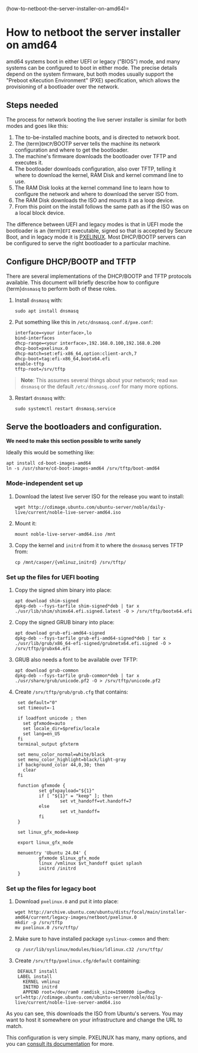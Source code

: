 (how-to-netboot-the-server-installer-on-amd64)=
# How to netboot the server installer on amd64

amd64 systems boot in either UEFI or legacy ("BIOS") mode, and many systems can be configured to boot in either mode. The precise details depend on the system firmware, but both modes usually support the "Preboot eXecution Environment" (PXE) specification, which allows the provisioning of a bootloader over the network.

## Steps needed

The process for network booting the live server installer is similar for both modes and goes like this:

1. The to-be-installed machine boots, and is directed to network boot.
2. The {term}`DHCP`/BOOTP server tells the machine its network configuration and where to get the bootloader.
3. The machine's firmware downloads the bootloader over TFTP and executes it.
4. The bootloader downloads configuration, also over TFTP, telling it where to download the kernel, RAM Disk and kernel command line to use.
5. The RAM Disk looks at the kernel command line to learn how to configure the network and where to download the server ISO from.
6. The RAM Disk downloads the ISO and mounts it as a loop device.
7. From this point on the install follows the same path as if the ISO was on a local block device.

The difference between UEFI and legacy modes is that in UEFI mode the bootloader is an {term}`EFI` executable, signed so that is accepted by Secure Boot, and in legacy mode it is [PXELINUX](https://wiki.syslinux.org/wiki/index.php?title=PXELINUX). Most DHCP/BOOTP servers can be configured to serve the right bootloader to a particular machine.

## Configure DHCP/BOOTP and TFTP

There are several implementations of the DHCP/BOOTP and TFTP protocols available. This document will briefly describe how to configure {term}`dnsmasq` to perform both of these roles.

1. Install `dnsmasq` with:

   ```
   sudo apt install dnsmasq
   ```

2. Put something like this in `/etc/dnsmasq.conf.d/pxe.conf`:

   ```
   interface=<your interface>,lo
   bind-interfaces
   dhcp-range=<your interface>,192.168.0.100,192.168.0.200
   dhcp-boot=pxelinux.0
   dhcp-match=set:efi-x86_64,option:client-arch,7
   dhcp-boot=tag:efi-x86_64,bootx64.efi
   enable-tftp
   tftp-root=/srv/tftp
   ```

> **Note**:
> This assumes several things about your network; read `man dnsmasq` or the default `/etc/dnsmasq.conf` for many more options.

3. Restart `dnsmasq` with:

   ```
   sudo systemctl restart dnsmasq.service
   ```

## Serve the bootloaders and configuration.

**We need to make this section possible to write sanely**

Ideally this would be something like:

```
apt install cd-boot-images-amd64
ln -s /usr/share/cd-boot-images-amd64 /srv/tftp/boot-amd64
```

### Mode-independent set up

1. Download the latest live server ISO for the release you want to install:

   ```
   wget http://cdimage.ubuntu.com/ubuntu-server/noble/daily-live/current/noble-live-server-amd64.iso
   ```

2. Mount it:

   ```
   mount noble-live-server-amd64.iso /mnt
   ```

3. Copy the kernel and `initrd` from it to where the `dnsmasq` serves TFTP from:

   ```
   cp /mnt/casper/{vmlinuz,initrd} /srv/tftp/
   ```

### Set up the files for UEFI booting

1. Copy the signed shim binary into place:

   ```
   apt download shim-signed
   dpkg-deb --fsys-tarfile shim-signed*deb | tar x ./usr/lib/shim/shimx64.efi.signed.latest -O > /srv/tftp/bootx64.efi
   ```

2. Copy the signed GRUB binary into place:

   ```
   apt download grub-efi-amd64-signed
   dpkg-deb --fsys-tarfile grub-efi-amd64-signed*deb | tar x ./usr/lib/grub/x86_64-efi-signed/grubnetx64.efi.signed -O > /srv/tftp/grubx64.efi
   ```

3. GRUB also needs a font to be available over TFTP:

   ```
   apt download grub-common
   dpkg-deb --fsys-tarfile grub-common*deb | tar x ./usr/share/grub/unicode.pf2 -O > /srv/tftp/unicode.pf2
   ```

4. Create `/srv/tftp/grub/grub.cfg` that contains:

   ```
    set default="0"
    set timeout=-1
        
    if loadfont unicode ; then
      set gfxmode=auto
      set locale_dir=$prefix/locale
      set lang=en_US
    fi
    terminal_output gfxterm
        
    set menu_color_normal=white/black
    set menu_color_highlight=black/light-gray
    if background_color 44,0,30; then
      clear
    fi
        
    function gfxmode {
            set gfxpayload="${1}"
            if [ "${1}" = "keep" ]; then
                    set vt_handoff=vt.handoff=7
            else
                    set vt_handoff=
            fi
    }
        
    set linux_gfx_mode=keep
        
    export linux_gfx_mode
        
    menuentry 'Ubuntu 24.04' {
            gfxmode $linux_gfx_mode
            linux /vmlinux $vt_handoff quiet splash
            initrd /initrd
    }
   ```

### Set up the files for legacy boot

1. Download `pxelinux.0` and put it into place:

   ```
   wget http://archive.ubuntu.com/ubuntu/dists/focal/main/installer-amd64/current/legacy-images/netboot/pxelinux.0
   mkdir -p /srv/tftp
   mv pxelinux.0 /srv/tftp/
   ```

5. Make sure to have installed package `syslinux-common` and then:

   ```
   cp /usr/lib/syslinux/modules/bios/ldlinux.c32 /srv/tftp/
   ```

6. Create `/srv/tftp/pxelinux.cfg/default` containing:

   ```
    DEFAULT install
    LABEL install
      KERNEL vmlinuz
      INITRD initrd
      APPEND root=/dev/ram0 ramdisk_size=1500000 ip=dhcp url=http://cdimage.ubuntu.com/ubuntu-server/noble/daily-live/current/noble-live-server-amd64.iso
   ```
As you can see, this downloads the ISO from Ubuntu's servers. You may want to host it somewhere on your infrastructure and change the URL to match.

This configuration is very simple. PXELINUX has many, many options, and you can [consult its documentation](https://wiki.syslinux.org/wiki/index.php?title=PXELINUX) for more.

